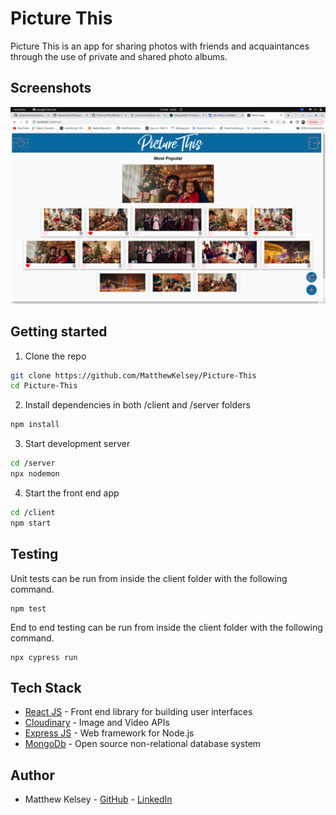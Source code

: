 
# Picture This
Picture This is an app for sharing photos with friends and acquaintances through the use of private and shared photo albums.

## Screenshots

<p align="center">
  <img src="/cover.png" />
</p>

## Getting started

1. Clone the repo
```bash
git clone https://github.com/MatthewKelsey/Picture-This
cd Picture-This
```

2. Install dependencies in both /client and /server folders

```bash
npm install
```

3. Start development server

```bash
cd /server
npx nodemon 
```

4. Start the front end app

```bash
cd /client
npm start
```

## Testing

Unit tests can be run from inside the client folder with the following command.

```
npm test
```

End to end testing can be run from inside the client folder with the following command.
```
npx cypress run
```

## Tech Stack
* [React JS](https://reactjs.org) - Front end library for building user interfaces
* [Cloudinary](https://cloudinary.com) - Image and Video APIs
* [Express JS](https://expressjs.com) - Web framework for Node.js
* [MongoDb](https://www.mongodb.com/) - Open source non-relational database system


## Author
* Matthew Kelsey - [GitHub](https://github.com/MatthewKelsey) - [LinkedIn](https://www.linkedin.com/)


